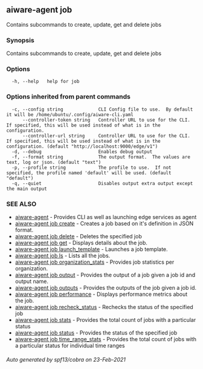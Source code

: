## aiware-agent job

Contains subcommands to create, update, get and delete jobs

### Synopsis

Contains subcommands to create, update, get and delete jobs

### Options

```
  -h, --help   help for job
```

### Options inherited from parent commands

```
  -c, --config string             CLI Config file to use.  By default it will be /home/ubuntu/.config/aiware-cli.yaml
      --controller-token string   Controller URL to use for the CLI.  If specified, this will be used instead of what is in the configuration.
      --controller-url string     Controller URL to use for the CLI.  If specified, this will be used instead of what is in the configuration. (default "http://localhost:9000/edge/v1")
  -d, --debug                     Enables debug output
  -f, --format string             The output format.  The values are text, log or json. (default "text")
  -p, --profile string            The profile to use.  If not specified, the profile named 'default' will be used. (default "default")
  -q, --quiet                     Disables output extra output except the main output
```

### SEE ALSO

* [aiware-agent](/cli/aiware-agent.md)	 - Provides CLI as well as launching edge services as agent
* [aiware-agent job create](/cli/aiware-agent_job_create.md)	 - Creates a job based on it's definition in JSON format.
* [aiware-agent job delete](/cli/aiware-agent_job_delete.md)	 - Deletes the specified job
* [aiware-agent job get](/cli/aiware-agent_job_get.md)	 - Displays details about the job.
* [aiware-agent job launch_template](/cli/aiware-agent_job_launch_template.md)	 - Launches a job template.
* [aiware-agent job ls](/cli/aiware-agent_job_ls.md)	 - Lists all the jobs.
* [aiware-agent job organization_stats](/cli/aiware-agent_job_organization_stats.md)	 - Provides job statistics per organization.
* [aiware-agent job output](/cli/aiware-agent_job_output.md)	 - Provides the output of a job given a job id and output name.
* [aiware-agent job outputs](/cli/aiware-agent_job_outputs.md)	 - Provides the outputs of the job given a job id.
* [aiware-agent job performance](/cli/aiware-agent_job_performance.md)	 - Displays performance metrics about the job.
* [aiware-agent job recheck_status](/cli/aiware-agent_job_recheck_status.md)	 - Rechecks the status of the specified job
* [aiware-agent job stats](/cli/aiware-agent_job_stats.md)	 - Provides the total count of jobs with a particular status
* [aiware-agent job status](/cli/aiware-agent_job_status.md)	 - Provides the status of  the specified job
* [aiware-agent job time_range_stats](/cli/aiware-agent_job_time_range_stats.md)	 - Provides the total count of jobs with a particular status for individual time ranges

###### Auto generated by spf13/cobra on 23-Feb-2021
